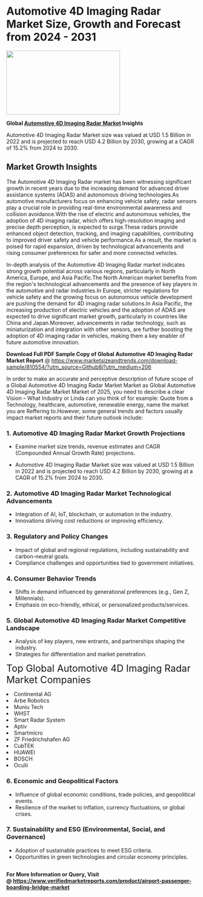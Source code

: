 <H1>Automotive 4D Imaging Radar Market Size, Growth and Forecast from 2024 - 2031</H1><img class="aligncenter size-medium wp-image-584254" src="https://thirdeyenews.in/wp-content/uploads/2024/09/Global-Market-Research-300x168.jpeg" alt="" width="300" height="168" /><p><strong>Global&nbsp;<a href="https://www.marketsizeandtrends.com/download-sample/810554/?utm_source=Github8j?utm_medium=206">Automotive 4D Imaging Radar Market</a> Insights</strong></p><p>Automotive 4D Imaging Radar Market size was valued at USD 1.5 Billion in 2022 and is projected to reach USD 4.2 Billion by 2030, growing at a CAGR of 15.2% from 2024 to 2030.</p><p><h2>Market Growth Insights</h2> <p>The Automotive 4D Imaging Radar market has been witnessing significant growth in recent years due to the increasing demand for advanced driver assistance systems (ADAS) and autonomous driving technologies.As automotive manufacturers focus on enhancing vehicle safety, radar sensors play a crucial role in providing real-time environmental awareness and collision avoidance.With the rise of electric and autonomous vehicles, the adoption of 4D imaging radar, which offers high-resolution imaging and precise depth perception, is expected to surge.These radars provide enhanced object detection, tracking, and imaging capabilities, contributing to improved driver safety and vehicle performance.As a result, the market is poised for rapid expansion, driven by technological advancements and rising consumer preferences for safer and more connected vehicles.</p> <p>In-depth analysis of the Automotive 4D Imaging Radar market indicates strong growth potential across various regions, particularly in North America, Europe, and Asia Pacific.The North American market benefits from the region's technological advancements and the presence of key players in the automotive and radar industries.In Europe, stricter regulations for vehicle safety and the growing focus on autonomous vehicle development are pushing the demand for 4D imaging radar solutions.In Asia Pacific, the increasing production of electric vehicles and the adoption of ADAS are expected to drive significant market growth, particularly in countries like China and Japan.Moreover, advancements in radar technology, such as miniaturization and integration with other sensors, are further boosting the adoption of 4D imaging radar in vehicles, making them a key enabler of future automotive innovation.</p> <p><span class=""><strong>Download Full PDF Sample Copy of Global Automotive 4D Imaging Radar Market Report</strong> @ <a href="https://www.marketsizeandtrends.com/download-sample/810554/?utm_source=Github8j?utm_medium=206" target="_blank">https://www.marketsizeandtrends.com/download-sample/810554/?utm_source=Github8j?utm_medium=206</a></span></p><p>In order to make an accurate and perceptive description of future scope of a Global&nbsp;Automotive 4D Imaging Radar Market Market as Global&nbsp;Automotive 4D Imaging Radar Market Market of 2025, you need to describe a clear Vision &ndash; What Industry or Linda can you think of for example: Quote from a Technology, healthcare, automotive, renewable energy, name the market you are Reffering to.However, some general trends and factors usually impact market reports and their future outlook include:</p><h3>1.&nbsp;<strong>Automotive 4D Imaging Radar Market Growth Projections</strong></h3><ul><li>Examine market size trends, revenue estimates and CAGR (Compounded Annual Growth Rate) projections.</li><li><p>Automotive 4D Imaging Radar Market size was valued at USD 1.5 Billion in 2022 and is projected to reach USD 4.2 Billion by 2030, growing at a CAGR of 15.2% from 2024 to 2030.</p></li></ul><h3>2.&nbsp;<strong>Automotive 4D Imaging Radar Market Technological Advancements</strong></h3><ul><li>Integration of AI, IoT, blockchain, or automation in the industry.</li><li>Innovations driving cost reductions or improving efficiency.</li></ul><h3>3.&nbsp;<strong>Regulatory and Policy Changes</strong></h3><ul><li>Impact of global and regional regulations, including sustainability and carbon-neutral goals.</li><li>Compliance challenges and opportunities tied to government initiatives.</li></ul><h3>4.&nbsp;<strong>Consumer Behavior Trends</strong></h3><ul><li>Shifts in demand influenced by generational preferences (e.g., Gen Z, Millennials).</li><li>Emphasis on eco-friendly, ethical, or personalized products/services.</li></ul><h3>5.&nbsp;<strong>Global Automotive 4D Imaging Radar Market Competitive Landscape</strong></h3><ul><li>Analysis of key players, new entrants, and partnerships shaping the industry.</li><li>Strategies for differentiation and market penetration.</li></ul><p data-pm-slice="1 1 []"><span style="color: inherit; font-family: inherit; font-size: 25px;">Top Global Automotive 4D Imaging Radar Market Companies</span></p><div class="" data-test-id=""><p><li>Continental AG</li><li> Arbe Robotics</li><li> Muniu Tech</li><li> WHST</li><li> Smart Radar System</li><li> Aptiv</li><li> Smartmicro</li><li> ZF Friedrichshafen AG</li><li> CubTEK</li><li> HUAWEI</li><li> BOSCH</li><li> Oculii</li></p></div><h3>6.&nbsp;<strong>Economic and Geopolitical Factors</strong></h3><ul><li>Influence of global economic conditions, trade policies, and geopolitical events.</li><li>Resilience of the market to inflation, currency fluctuations, or global crises.</li></ul><h3>7.&nbsp;<strong>Sustainability and ESG (Environmental, Social, and Governance)</strong></h3><ul><li>Adoption of sustainable practices to meet ESG criteria.</li><li>Opportunities in green technologies and circular economy principles.</li></ul><h2><strong style="font-size: 14px;">For More Information or Query, Visit @&nbsp;</strong><a style="background-color: #ffffff; font-size: 14px;" href="https://www.marketsizeandtrends.com/report/automotive-4d-imaging-radar-market/" target="_blank">https://www.verifiedmarketreports.com/product/airport-passenger-boarding-bridge-market</a></h2>